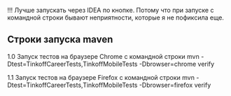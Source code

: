 !!! Лучше запускать через IDEA по кнопке. Потому что при запуске с командной строки бывают неприятности, которые я не пофиксила еще.


## Cтроки запуска maven
1.0 Запуск тестов на браузере Chrome с командной строки mvn -Dtest=TinkoffCareerTests,TinkoffMobileTests -Dbrowser=chrome verify

1.1 Запуск тестов на браузере Firefox с командной строки mvn -Dtest=TinkoffCareerTests,TinkoffMobileTests -Dbrowser=firefox verify
